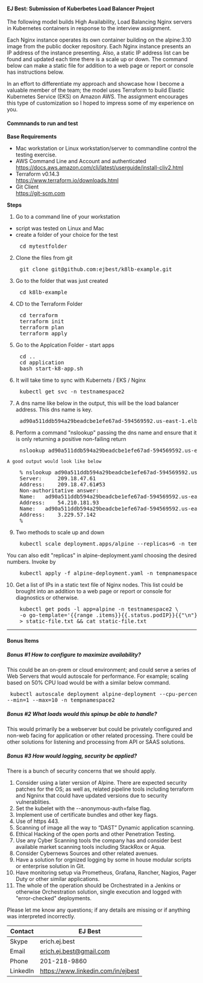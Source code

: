#### EJ Best: Submission of Kuberbetes Load Balancer Project 

The following model builds High Availability, Load Balancing Nginx servers in Kubernetes containers in response to the interview assignment.

Each Nginx instance operates its own container building on the alpine:3.10 image from the public docker repository.  Each Nginx instance presents an IP address of the instance presenting.  Also, a static IP address list can be found and updated each time there is a scale up or down.  The command below can make a static file for addition to a web page or report or console has instructions below.

In an effort to differentiate my approach and showcase how I become a valuable member of the team; the model uses Terraform to build Elastic Kubernetes Service (EKS) on Amazon AWS.  The assignment encourages this type of customization so I hoped to impress some of my experience on you.

#### Commnands to run and test

**Base Requirements**
 <br>
-  Mac workstation or Linux workstation/server to commandline control the testing exercise.
-  AWS Command Line and Account and authenticated<br>
    https://docs.aws.amazon.com/cli/latest/userguide/install-cliv2.html<br>
-  Terraform v0.14.3<br>
    https://www.terraform.io/downloads.html
-  Git Client<br>
    https://git-scm.com

**Steps** 
1. Go to a command line of your workstation<br>
- script was tested on Linux and Mac
- create a folder of your choice for the test
<pre>
    cd mytestfolder
</pre>
2. Clone the files from git
<pre>
    git clone git@github.com:ejbest/k8lb-example.git
</pre>
3. Go to the folder that was just created
<pre>
    cd k8lb-example
</pre>
4. CD to the Terraform Folder
<pre>
    cd terraform
    terraform init
    terraform plan
    terraform apply
</pre>
5. Go to the Applcation Folder - start apps
<pre>
    cd ..
    cd application
    bash start-k8-app.sh 
</pre>
6. It will take time to sync with Kubernets / EKS / Nginx 
<pre>
    kubectl get svc -n testnamespace2
</pre>
7. A dns name like below in the output, this will be the load balancer address.  This dns name is key.
<pre>
    ad90a511ddb594a29beadcbe1efe67ad-594569592.us-east-1.elb.amazonaws.com 
</pre>
8. Perform a command "nslookup" passing the dns name and ensure that it is only returning a positive non-failing return <br>
<pre>
    nslookup ad90a511ddb594a29beadcbe1efe67ad-594569592.us-east-1.elb.amazonaws.com 
</pre>
    A good output would look like below 
<pre>
    % nslookup ad90a511ddb594a29beadcbe1efe67ad-594569592.us-east-1.elb.amazonaws.com 
    Server:     209.18.47.61
    Address:    209.18.47.61#53
    Non-authoritative answer:
    Name:	ad90a511ddb594a29beadcbe1efe67ad-594569592.us-east-1.elb.amazonaws.com
    Address:    54.210.181.93
    Name:	ad90a511ddb594a29beadcbe1efe67ad-594569592.us-east-1.elb.amazonaws.com
    Address:    3.229.57.142
    %
</pre>
9. Two methods to scale up and down
<pre>
    kubectl scale deployment.apps/alpine --replicas=6 -n tempnamespace2
</pre>
You can also edit "replicas" in alpine-deployment.yaml choosing the desired numbers.  Invoke by 
<pre>
    kubectl apply -f alpine-deployment.yaml -n tempnamespace2
</pre>
10. Get a list of IPs in a static text file of Nginx nodes.  This list could be brought into an addition to a web page or report or console for diagnostics or otherwise. 
<pre>
    kubectl get pods -l app=alpine -n testnamespace2 \
    -o go-template='{{range .items}}{{.status.podIP}}{{"\n"}}{{end}}' \
    > static-file.txt && cat static-file.txt
</pre>
-------------------------------------------------
#### Bonus Items
##### Bonus #1 How to configure to maximize availability?
This could be an on-prem or cloud environment; and could serve a series of Web Servers that would autoscale for performance.   For example; scaling based on 50% CPU load would be with a similar below command. <pre>
kubectl autoscale deployment alpine-deployment --cpu-percent=50 --min=1 --max=10 -n tempnamespace2
</pre>

##### Bonus #2 What loads would this spinup be able to handle?
This would primarily be a webserver but could be privately configured and non-web facing for application or other related processing.  There could be other solutions for listening and processing from API or SAAS solutions.

##### Bonus #3  How would logging, security be applied?
There is a bunch of security concerns that we should apply.
1.	Consider using a later version of Alpine.  There are expected security patches for the OS; as well as, related pipeline tools including terraform and Ngninx that could have updated versions due to security vulnerablities.
2.	Set the kubelet with the --anonymous-auth=false flag.
3.	Implement use of certificate bundles and other key flags.
4.	Use of https 443.
5.	Scanning of image all the way to “DAST” Dynamic application scanning.
6.	Ethical Hacking of the open ports and other Penetration Testing.
7.  Use any Cyber Scanning tools the company has and consider best available market scanning tools including StackRox or Aqua.
8.  Consider Cybernews Sources and other related avenues.
9.  Have a solution for orgnized logging by some in house modular scripts or enterprise solution in Git.
10. Have monitoring setup via Prometheus, Grafana, Rancher, Nagios, Pager Duty or other similar applications.
11. The whole of the operation should be Orchestrated in a Jenkins or otherwise Orchestration solution, single execution and logged with "error-checked" deployments.

Please let me know any questions; if any details are missing or if anything was interpreted incorrectly.

| Contact  | EJ Best
| ------------ | -------------------------------------
| Skype | erich.ej.best
| Email | erich.ej.best@gmail.com
| Phone | 201-218-9860
| LinkedIn | https://www.linkedin.com/in/ejbest

